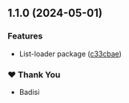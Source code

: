 ## 1.1.0 (2024-05-01)


### Features

- List-loader package ([c33cbae](https://github.com/DSI-HUG/ngx-components/commit/c33cbae53d66241197356d3984e8c37796a3a6a4))


### ❤️  Thank You

- Badisi
